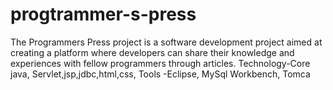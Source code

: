 # progtrammer-s-press
The Programmers Press project is a software development project aimed at creating a platform where developers can share their knowledge and experiences with fellow programmers through articles. Technology-Core java, Servlet,jsp,jdbc,html,css, Tools -Eclipse, MySql Workbench, Tomca
